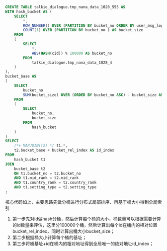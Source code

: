 ```sql

CREATE TABLE talkie_dialogue.tmp_nana_data_1028_555 AS 
WITH hash_bucket AS (
    SELECT  
        *,
        ROW_NUMBER() OVER (PARTITION BY bucket_no ORDER BY user_msg_log_ucnt_30d ASC ) AS bucket_rel_index,
        COUNT(1) OVER (PARTITION BY bucket_no ) AS bucket_size
    FROM    
    (
        SELECT  
            *,
            ABS(HASH(cid)) % 100000 AS bucket_no 
        FROM    
            talkie_dialogue.tmp_nana_data_1028_4            
    ) 
),
bucket_base AS 
(
    SELECT
        bucket_no
        SUM(bucket_size) OVER (ORDER BY bucket_no ASC) - bucket_size AS bucket_base
    FROM
    (
        SELECT 
            bucket_no,
            bucket_size
        FROM
            hash_bucket
    )
)
SELECT
    /*+ MAPJOIN(t2) */ t1.*,
    t2.bucket_base + bucket_rel_index AS id_index
FROM
    hash_bucket t1 
JOIN 
    bucket_base t2 
    ON t1.bucket_no = t2.bucket_no
    AND t1.mid_rank = t2.mid_rank
    AND t1.country_rank = t2.country_rank
    AND t1.setting_type = t2.setting_type
;
```

核心代码如上，主要思路先做分桶进行分布式局部排序、再基于桶大小得到全局索引

1. 第一步先对id做hash分桶，然后计算每个桶的大小，桶数量可以根据需要计算的id数量来评估，这里分100000个桶，然后计算出每个id在桶内的相对位置bucket_rel_index，同时计算出桶大小bucket_size；
2. 第二步根据桶大小计算每个桶的基址；
3. 第三步将桶基址+id在桶内的相对地址得到全局唯一的绝对地址id_index；

